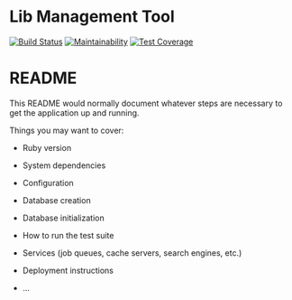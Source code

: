 # Lib Management Tool

[![Build Status](https://travis-ci.org/wvulibraries/TLC-Directory.svg?branch=master)](https://travis-ci.org/wvulibraries/TLC-Directory) [![Maintainability](https://api.codeclimate.com/v1/badges/1eec8b064ca2d1e6a761/maintainability)](https://codeclimate.com/github/wvulibraries/TLC-Directory/maintainability) [![Test Coverage](https://api.codeclimate.com/v1/badges/1eec8b064ca2d1e6a761/test_coverage)](https://codeclimate.com/github/wvulibraries/TLC-Directory/test_coverage)


# README

This README would normally document whatever steps are necessary to get the
application up and running.

Things you may want to cover:

* Ruby version

* System dependencies

* Configuration

* Database creation

* Database initialization

* How to run the test suite

* Services (job queues, cache servers, search engines, etc.)

* Deployment instructions

* ...
